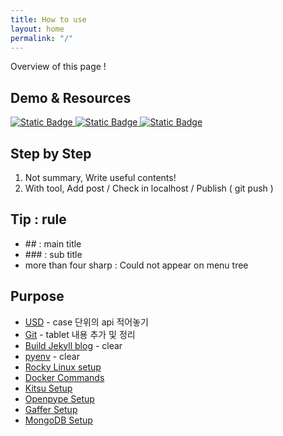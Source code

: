 ```yaml
---
title: How to use
layout: home
permalink: "/"
---
```


Overview of this page !

## Demo & Resources

[![Static Badge](https://img.shields.io/badge/Jekyll%20Gitbook%20Themes-yellowgreen)
](https://sighingnow.github.io/jekyll-gitbook)
[![Static Badge](https://img.shields.io/badge/Jekyll%20Gitbook%20github-blue)
](https://github.com/sighingnow/jekyll-gitbook)
[![Static Badge](https://img.shields.io/badge/badgeMaker-Shields%20io-important)
](https://shields.io/badges)

## Step by Step

1. Not summary, Write useful contents!
2. With tool, Add post / Check in localhost / Publish ( git push )

## Tip : rule
- \## : main title
- \### : sub title
- more than four sharp : Could not appear on menu tree

## Purpose

- [USD](https://taiyeong.github.io/pipeline/2024-01-26-git.html) - case 단위의 api 적어놓기
- [Git](https://taiyeong.github.io/pipeline/2024-01-26-usd.html) - tablet 내용 추가 및 정리
- [Build Jekyll blog](https://taiyeong.github.io/pipeline/2024-01-26-jekyll.html) - clear
- [pyenv](https://taiyeong.github.io/pipeline/2024-01-26-pyenv.html) - clear
- [Rocky Linux setup]()
- [Docker Commands]()
- [Kitsu Setup]()
- [Openpype Setup]()
- [Gaffer Setup]()
- [MongoDB Setup]()
